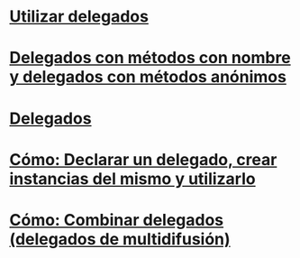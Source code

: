 # [Utilizar delegados](using-delegates.md)
# [Delegados con métodos con nombre y delegados con métodos anónimos](delegates-with-named-vs-anonymous-methods.md)
# [Delegados](index.md)
# [Cómo: Declarar un delegado, crear instancias del mismo y utilizarlo](how-to-declare-instantiate-and-use-a-delegate.md)
# [Cómo: Combinar delegados (delegados de multidifusión)](how-to-combine-delegates-multicast-delegates.md)
